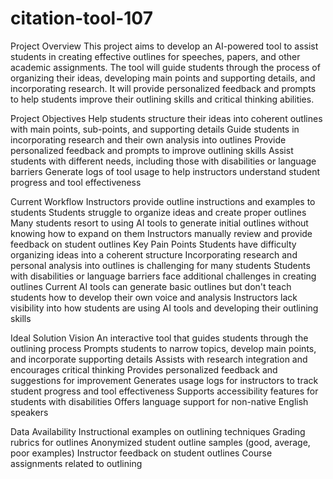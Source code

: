 # citation-tool-107
Project Overview
This project aims to develop an AI-powered tool to assist students in creating effective outlines for speeches, papers, and other academic assignments. The tool will guide students through the process of organizing their ideas, developing main points and supporting details, and incorporating research. It will provide personalized feedback and prompts to help students improve their outlining skills and critical thinking abilities.

Project Objectives
Help students structure their ideas into coherent outlines with main points, sub-points, and supporting details
Guide students in incorporating research and their own analysis into outlines
Provide personalized feedback and prompts to improve outlining skills
Assist students with different needs, including those with disabilities or language barriers
Generate logs of tool usage to help instructors understand student progress and tool effectiveness

Current Workflow
Instructors provide outline instructions and examples to students
Students struggle to organize ideas and create proper outlines
Many students resort to using AI tools to generate initial outlines without knowing how to expand on them
Instructors manually review and provide feedback on student outlines
Key Pain Points
Students have difficulty organizing ideas into a coherent structure
Incorporating research and personal analysis into outlines is challenging for many students
Students with disabilities or language barriers face additional challenges in creating outlines
Current AI tools can generate basic outlines but don't teach students how to develop their own voice and analysis
Instructors lack visibility into how students are using AI tools and developing their outlining skills

Ideal Solution Vision
An interactive tool that guides students through the outlining process
Prompts students to narrow topics, develop main points, and incorporate supporting details
Assists with research integration and encourages critical thinking
Provides personalized feedback and suggestions for improvement
Generates usage logs for instructors to track student progress and tool effectiveness
Supports accessibility features for students with disabilities
Offers language support for non-native English speakers

Data Availability
Instructional examples on outlining techniques
Grading rubrics for outlines
Anonymized student outline samples (good, average, poor examples)
Instructor feedback on student outlines
Course assignments related to outlining
